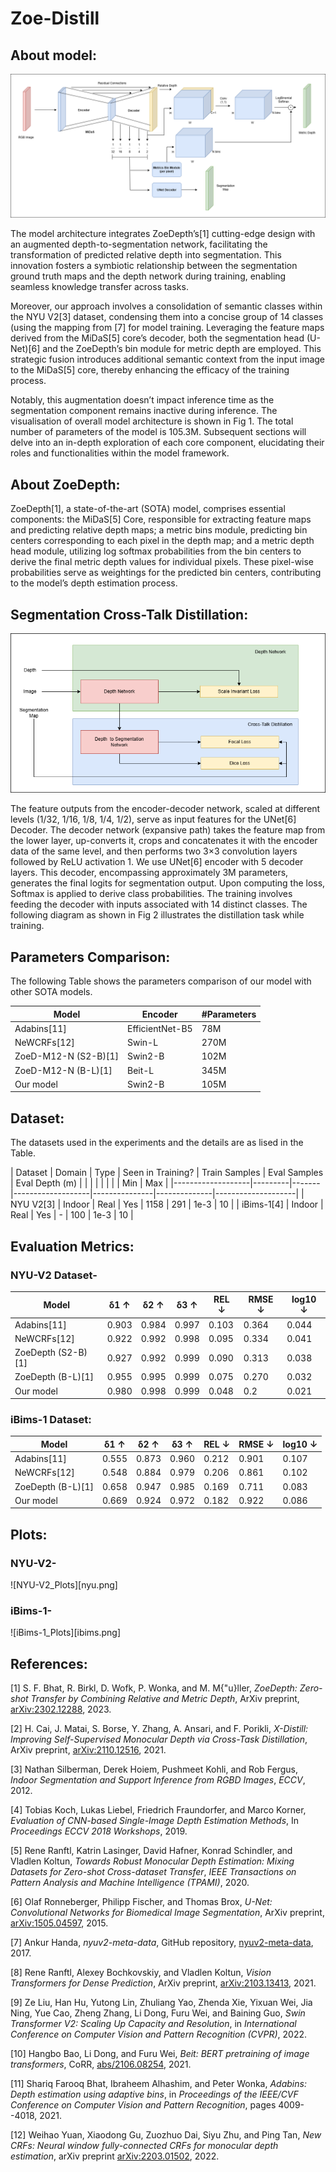 # Zoe-Distill

## About model:
![Model Archiecture](Model.png)

The model architecture integrates ZoeDepth’s[1] cutting-edge design with an augmented depth-to-segmentation network,
facilitating the transformation of predicted relative depth into segmentation. This innovation fosters a symbiotic relationship
between the segmentation ground truth maps and the depth network during training, enabling seamless knowledge transfer across
tasks.

Moreover, our approach involves a consolidation of semantic classes within the NYU V2[3] dataset, condensing them into
a concise group of 14 classes (using the mapping from [7] for model training. Leveraging the feature maps derived from the
MiDaS[5] core’s decoder, both the segmentation head (U-Net)[6] and the ZoeDepth’s bin module for metric depth are employed.
This strategic fusion introduces additional semantic context from the input image to the MiDaS[5] core, thereby enhancing the
efficacy of the training process.

Notably, this augmentation doesn’t impact inference time as the segmentation component remains inactive during inference.
The visualisation of overall model architecture is shown in Fig 1. The total number of parameters of the model is 105.3M.
Subsequent sections will delve into an in-depth exploration of each core component, elucidating their roles and functionalities
within the model framework.

## About ZoeDepth:
ZoeDepth[1], a state-of-the-art (SOTA) model, comprises essential components: the MiDaS[5] Core, responsible for extracting
feature maps and predicting relative depth maps; a metric bins module, predicting bin centers corresponding to each pixel in the
depth map; and a metric depth head module, utilizing log softmax probabilities from the bin centers to derive the final metric
depth values for individual pixels. These pixel-wise probabilities serve as weightings for the predicted bin centers, contributing
to the model’s depth estimation process.

##  Segmentation Cross-Talk Distillation:
![Cross-Talk Distillation](Cross_Talk_Distillation.png)

The feature outputs from the encoder-decoder network, scaled at different levels (1/32, 1/16, 1/8, 1/4, 1/2), serve as input
features for the UNet[6] Decoder. The decoder network (expansive path) takes the feature map from the lower layer, up-converts
it, crops and concatenates it with the encoder data of the same level, and then performs two 3×3 convolution layers followed by
ReLU activation 1. We use UNet[6] encoder with 5 decoder layers. This decoder, encompassing approximately 3M parameters,
generates the final logits for segmentation output. Upon computing the loss, Softmax is applied to derive class probabilities. The
training involves feeding the decoder with inputs associated with 14 distinct classes. The following diagram as shown in Fig 2
illustrates the distillation task while training.

## Parameters Comparison:
The following Table shows the parameters comparison of our model with other SOTA models.

| Model               | Encoder       | #Parameters |
|---------------------|---------------|-------------|
| Adabins[11]         | EfficientNet-B5 | 78M         |
| NeWCRFs[12]         | Swin-L          | 270M        |
| ZoeD-M12-N (S2-B)[1]| Swin2-B         | 102M        |
| ZoeD-M12-N (B-L)[1] | Beit-L          | 345M        |
| Our model           | Swin2-B         | 105M        |

## Dataset:
The datasets used in the experiments and the details are as lised in the Table.

| Dataset           | Domain  | Type  | Seen in Training? | Train Samples | Eval Samples | Eval Depth (m)     |
|                   |         |       |                   |               |              | Min  | Max          |
|-------------------|---------|-------|-------------------|---------------|--------------|--------------------|
| NYU V2[3]         | Indoor  | Real  | Yes               | 1158          | 291          | 1e-3 | 10           |
| iBims-1[4]        | Indoor  | Real  | Yes               | -             | 100          | 1e-3 | 10           |

## Evaluation Metrics:
### NYU-V2 Dataset-
| Model                 | δ1 ↑   | δ2 ↑   | δ3 ↑   | REL ↓  | RMSE ↓ | log10 ↓ |
|-----------------------|--------|--------|--------|--------|--------|---------|
| Adabins[11]           | 0.903  | 0.984  | 0.997  | 0.103  | 0.364  | 0.044   |
| NeWCRFs[12]           | 0.922  | 0.992  | 0.998  | 0.095  | 0.334  | 0.041   |
| ZoeDepth (S2-B)[1]    | 0.927  | 0.992  | 0.999  | 0.090  | 0.313  | 0.038   |
| ZoeDepth (B-L)[1]     | 0.955  | 0.995  | 0.999  | 0.075  | 0.270  | 0.032   |
| Our model             | 0.980  | 0.998  | 0.999  | 0.048  | 0.2    | 0.021   |

### iBims-1 Dataset:
| Model                 | δ1 ↑   | δ2 ↑   | δ3 ↑   | REL ↓  | RMSE ↓ | log10 ↓ |
|-----------------------|--------|--------|--------|--------|--------|---------|
| Adabins[11]           | 0.555  | 0.873  | 0.960  | 0.212  | 0.901  | 0.107   |
| NeWCRFs[12]           | 0.548  | 0.884  | 0.979  | 0.206  | 0.861  | 0.102   |
| ZoeDepth (B-L)[1]     | 0.658  | 0.947  | 0.985  | 0.169  | 0.711  | 0.083   |
| Our model             | 0.669  | 0.924  | 0.972  | 0.182  | 0.922  | 0.086   |

## Plots:
### NYU-V2-
![NYU-V2_Plots][nyu.png]

### iBims-1-
![iBims-1_Plots][ibims.png]

## References:
[1] S. F. Bhat, R. Birkl, D. Wofk, P. Wonka, and M. M{\"u}ller, *ZoeDepth: Zero-shot Transfer by Combining Relative and Metric Depth*, ArXiv preprint, [arXiv:2302.12288](https://arxiv.org/abs/2302.12288), 2023.

[2] H. Cai, J. Matai, S. Borse, Y. Zhang, A. Ansari, and F. Porikli, *X-Distill: Improving Self-Supervised Monocular Depth via Cross-Task Distillation*, ArXiv preprint, [arXiv:2110.12516](https://arxiv.org/abs/2110.12516), 2021.

[3] Nathan Silberman, Derek Hoiem, Pushmeet Kohli, and Rob Fergus, *Indoor Segmentation and Support Inference from RGBD Images*, *ECCV*, 2012.

[4] Tobias Koch, Lukas Liebel, Friedrich Fraundorfer, and Marco Korner, *Evaluation of CNN-based Single-Image Depth Estimation Methods*, In *Proceedings ECCV 2018 Workshops*, 2019.

[5] Rene Ranftl, Katrin Lasinger, David Hafner, Konrad Schindler, and Vladlen Koltun, *Towards Robust Monocular Depth Estimation: Mixing Datasets for Zero-shot Cross-dataset Transfer*, *IEEE Transactions on Pattern Analysis and Machine Intelligence (TPAMI)*, 2020.

[6] Olaf Ronneberger, Philipp Fischer, and Thomas Brox, *U-Net: Convolutional Networks for Biomedical Image Segmentation*, ArXiv preprint, [arXiv:1505.04597](https://arxiv.org/abs/1505.04597), 2015.

[7] Ankur Handa, *nyuv2-meta-data*, GitHub repository, [nyuv2-meta-data](https://github.com/ankurhanda/nyuv2-meta-data), 2017.

[8] Rene Ranftl, Alexey Bochkovskiy, and Vladlen Koltun, *Vision Transformers for Dense Prediction*, ArXiv preprint, [arXiv:2103.13413](https://arxiv.org/abs/2103.13413), 2021.

[9] Ze Liu, Han Hu, Yutong Lin, Zhuliang Yao, Zhenda Xie, Yixuan Wei, Jia Ning, Yue Cao, Zheng Zhang, Li Dong, Furu Wei, and Baining Guo, *Swin Transformer V2: Scaling Up Capacity and Resolution*, in *International Conference on Computer Vision and Pattern Recognition (CVPR)*, 2022.

[10] Hangbo Bao, Li Dong, and Furu Wei, *Beit: BERT pretraining of image transformers*, CoRR, [abs/2106.08254](https://arxiv.org/abs/2106.08254), 2021.

[11] Shariq Farooq Bhat, Ibraheem Alhashim, and Peter Wonka, *Adabins: Depth estimation using adaptive bins*, in *Proceedings of the IEEE/CVF Conference on Computer Vision and Pattern Recognition*, pages 4009--4018, 2021.

[12] Weihao Yuan, Xiaodong Gu, Zuozhuo Dai, Siyu Zhu, and Ping Tan, *New CRFs: Neural window fully-connected CRFs for monocular depth estimation*, arXiv preprint [arXiv:2203.01502](https://arxiv.org/abs/2203.01502), 2022.





